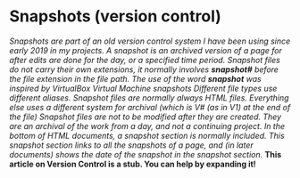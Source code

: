 # Snapshots (version control)
_Snapshots are part of an old version control system I have been using since early 2019 in my projects. A snapshot is an archived version of a page for after edits are done for the day, or a specified time period. Snapshot files do not carry their own extensions, it normally involves **snapshot#** before the file extension in the file path. The use of the word **snapshot** was inspired by VirtualBox Virtual Machine snapshots_
_Different file types use different aliases. Snapshot files are normally always HTML files. Everything else uses a different system for archival (which is V# (as in V1) at the end of the file)_
_Snapshot files are not to be modified after they are created. They are an archival of the work from a day, and not a continuing project._
_In the bottom of HTML documents, a snapshot section is normally included. This snapshot section links to all the snapshots of a page, and (in later documents) shows the date of the snapshot in the snapshot section._
**This article on Version Control is a stub. You can help by expanding it!**